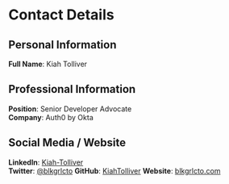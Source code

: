 # Contact Details

## Personal Information

**Full Name**: Kiah Tolliver 

## Professional Information

**Position**: Senior Developer Advocate  
**Company**: Auth0 by Okta

## Social Media / Website

**LinkedIn**: [Kiah-Tolliver](https://www.linkedin.com/in/kiah-tolliver/)   
**Twitter**: [@blkgrlcto](https://twitter.com/blkgrlcto)
**GitHub**: [KiahTolliver](https://github.com/KiahTolliver)
**Website**: [blkgrlcto.com](http://blkgrlcto.com/)
